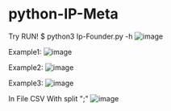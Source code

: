 # python-IP-Meta
Try RUN!
$ python3 Ip-Founder.py -h
![image](https://user-images.githubusercontent.com/61277595/222111251-c00bad54-7946-4095-9c1e-a379b267eed2.png)

Example1:
![image](https://user-images.githubusercontent.com/61277595/222111204-94f58c68-be2b-48df-aeca-66c4b5b211fa.png)


Example2:
![image](https://user-images.githubusercontent.com/61277595/222111154-87da9b77-b4b9-43ee-80ff-7c973ee8d79e.png)

Example3:
![image](https://user-images.githubusercontent.com/61277595/222110797-5800ecef-9a58-4a8f-a212-8bb27570d998.png)

In File CSV With split ";"
![image](https://user-images.githubusercontent.com/61277595/222111090-2f107517-d135-49be-80a0-1eed0433408e.png)







